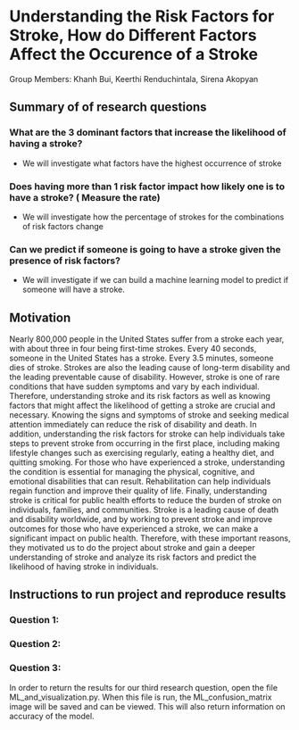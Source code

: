 # Understanding the Risk Factors for Stroke, How do Different Factors Affect the Occurence of a Stroke
Group Members: Khanh Bui, Keerthi Renduchintala, Sirena Akopyan

## Summary of  of research questions
### What are the 3 dominant factors that increase the likelihood of having a stroke?
- We will investigate what factors have the highest occurrence of stroke
### Does having more than 1 risk factor impact how likely one is to have a stroke? ( Measure the rate)
- We will investigate how the percentage of strokes for the combinations of risk factors change
### Can we predict if someone is going to have a stroke given the presence of risk factors? 
- We will investigate if we can build a machine learning model to predict if someone will have a stroke.

## Motivation
Nearly 800,000 people in the United States suffer from a stroke each year, with about three in four being first-time strokes. Every 40 seconds, someone in the United States has a stroke. Every 3.5 minutes, someone dies of stroke. Strokes are also the leading cause of long-term disability and the leading preventable cause of disability. However, stroke is one of rare conditions that have sudden symptoms and vary by each individual. Therefore, understanding stroke and its risk factors as well as knowing factors that might affect the likelihood of getting a stroke are crucial and necessary. Knowing the signs and symptoms of stroke and seeking medical attention immediately can reduce the risk of disability and death. In addition, understanding the risk factors for stroke can help individuals take steps to prevent stroke from occurring in the first place, including making lifestyle changes such as exercising regularly, eating a healthy diet, and quitting smoking. For those who have experienced a stroke, understanding the condition is essential for managing the physical, cognitive, and emotional disabilities that can result. Rehabilitation can help individuals regain function and improve their quality of life. Finally, understanding stroke is critical for public health efforts to reduce the burden of stroke on individuals, families, and communities. Stroke is a leading cause of death and disability worldwide, and by working to prevent stroke and improve outcomes for those who have experienced a stroke, we can make a significant impact on public health. Therefore, with these important reasons, they motivated us to do the project about stroke and gain a deeper understanding of stroke and analyze its risk factors and predict the likelihood of having stroke in individuals.

## Instructions to run project and reproduce results
### Question 1:

### Question 2:

### Question 3:
In order to return the results for our third research question, open the file ML_and_visualization.py. When this file is run, the ML_confusion_matrix image will be saved and can be viewed. This will also return information on accuracy of the model.